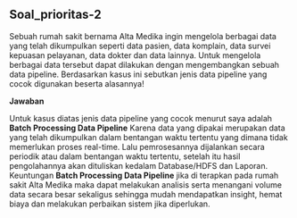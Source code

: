 ## Soal_prioritas-2

Sebuah rumah sakit bernama Alta Medika ingin mengelola berbagai data yang telah dikumpulkan seperti data pasien, data komplain, data survei kepuasan pelayanan, data dokter dan data lainnya. Untuk mengelola berbagai data tersebut dapat dilakukan dengan mengembangkan sebuah data pipeline. Berdasarkan kasus ini sebutkan jenis data pipeline yang cocok digunakan beserta alasannya!


**Jawaban**

Untuk kasus diatas jenis data pipeline yang cocok menurut saya adalah **Batch Processing Data Pipeline** Karena data yang dipakai merupakan data yang telah dikumpulkan dalam bentangan waktu tertentu yang dimana tidak memerlukan proses real-time. Lalu  pemrosesannya dijalankan secara periodik atau dalam bentangan waktu tertentu, setelah itu hasil pengolahannya akan dituliskan kedalam Database/HDFS dan Laporan. Keuntungan **Batch Processing Data Pipeline** jika di terapkan pada rumah sakit Alta Medika maka dapat melakukan analisis serta menangani volume data secara besar sekaligus sehingga mudah mendapatkan insight, hemat biaya dan melakukan perbaikan sistem jika diperlukan.
